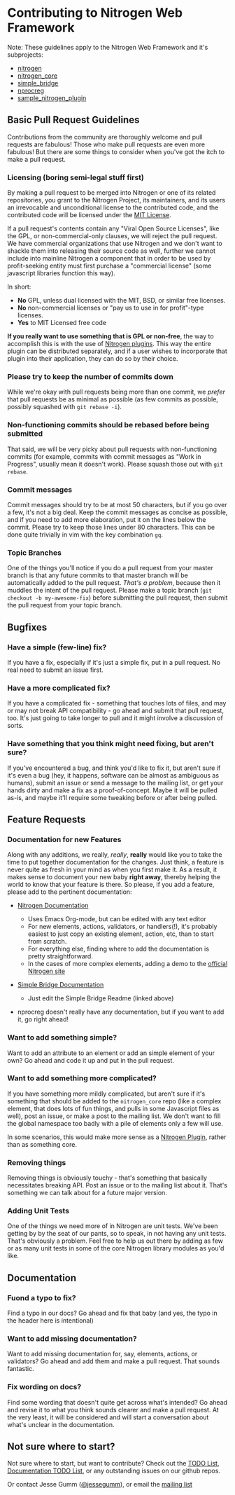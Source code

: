 # Contributing to Nitrogen Web Framework

Note: These guidelines apply to the Nitrogen Web Framework and it's subprojects:

 + [nitrogen](http://github.com/nitrogen/nitrogen)
 + [nitrogen\_core](http://github.com/nitrogen/nitrogen_core)
 + [simple\_bridge](http://github.com/nitrogen/simple_bridge)
 + [nprocreg](http://github.com/nitrogen/nprocreg)
 + [sample\_nitrogen\_plugin](http://github.com/nitrogen/sample_nitrogen_plugin)


## Basic Pull Request Guidelines

Contributions from the community are thoroughly welcome and pull requests are
fabulous! Those who make pull requests are even more fabulous! But there are
some things to consider when you've got the itch to make a pull request.

### Licensing (boring semi-legal stuff first)

By making a pull request to be merged into Nitrogen or one of its related
repositories, you grant to the Nitrogen Project, its maintainers, and its users
an irrevocable and unconditional license to the contributed code, and the
contributed code will be licensed under the [MIT
License](https://github.com/nitrogen/nitrogen/blob/master/MIT-LICENSE).

If a pull request's contents contain any "Viral Open Source Licenses", like the
GPL, or non-commercial-only clauses, we will reject the pull request. We have
commercial organizations that use Nitrogen and we don't want to shackle them
into releasing their source code as well, further we cannot include into
mainline Nitrogen a component that in order to be used by profit-seeking entity
must first purchase a "commercial license" (some javascript libraries function
this way).

In short:
  + **No** GPL, unless dual licensed with the MIT, BSD, or similar free
    licenses.
  + **No** non-commercial licenses or "pay us to use in for profit"-type
    licenses.
  + **Yes** to MIT Licensed free code

**If you really want to use something that is GPL or non-free**, the way to
accomplish this is with the use of [Nitrogen
plugins](http://nitrogenproject.com/doc/plugins.html). This way the entire
plugin can be distributed separately, and if a user wishes to incorporate that
plugin into their application, they can do so by their choice.

### Please try to keep the number of commits down

While we're okay with pull requests being more than one commit, we *prefer*
that pull requests be as minimal as possible (as few commits as possible,
possibly squashed with `git rebase -i`).

### Non-functioning commits should be rebased before being submitted

That said, we will be very picky about pull requests with non-functioning
commits (for example, commits with commit messages as "Work in Progress",
usually mean it doesn't work). Please squash those out with `git rebase`.

### Commit messages

Commit messages should try to be at most 50 characters, but if you go over a
few, it's not a big deal.  Keep the commit messages as concise as possible, and
if you need to add more elaboration, put it on the lines below the commit.
Please try to keep those lines under 80 characters. This can be done quite
trivially in vim with the key combination `gq`.

### Topic Branches

One of the things you'll notice if you do a pull request from your master
branch is that any future commits to that master branch will be automatically
added to the pull request.  *That's a problem*, because then it muddles the
intent of the pull request.  Please make a topic branch (`git checkout -b
my-awesome-fix`) before submitting the pull request, then submit the pull
request from your topic branch.

## Bugfixes

### Have a simple (few-line) fix?

If you have a fix, especially if it's just a simple fix, put in a pull request.
No real need to submit an issue first.

### Have a more complicated fix?

If you have a complicated fix - something that touches lots of files, and may
or may not break API compatibility - go ahead and submit that pull request,
too. It's just going to take longer to pull and it might involve a discussion
of sorts.

### Have something that you think might need fixing, but aren't sure?

If you've encountered a bug, and think you'd like to fix it, but aren't sure if
it's even a bug (hey, it happens, software can be almost as ambiguous as
humans), submit an issue or send a message to the mailing list, or get your
hands dirty and make a fix as a proof-of-concept. Maybe it will be pulled
as-is, and maybe it'll require some tweaking before or after being pulled.

## Feature Requests

### Documentation for new Features

Along with any additions, we really, *really*, **really** would like you to
take the time to put together documentation for the changes. Just think, a
feature is never quite as fresh in your mind as when you first make it. As a
result, it makes sense to document your new baby **right away**, thereby
helping the world to know that your feature is there. So please, if you add a
feature, please add to the pertinent documentation:

  + [Nitrogen Documentation](https://github.com/nitrogen/nitrogen_core/tree/master/doc/org-mode)
    + Uses Emacs Org-mode, but can be edited with any text editor
    + For new elements, actions, validators, or handlers(!), it's probably
      easiest to just copy an existing element, action, etc, than to start from
      scratch.
    + For everything else, finding where to add the documentation is pretty
      straightforward.
    + In the cases of more complex elements, adding a demo to the
      [official Nitrogen site](https://github.com/nitrogen/NitrogenProject.com/tree/master/src/demos)

  + [Simple Bridge Documentation](https://github.com/nitrogen/simple_bridge/blob/master/README.markdown)
    + Just edit the Simple Bridge Readme (linked above)

  + nprocreg doesn't really have any documentation, but if you want to add it, go right ahead!

### Want to add something simple?

Want to add an attribute to an element or add an simple element of your own? Go
ahead and code it up and put in the pull request.

### Want to add something more complicated?

If you have something more mildly complicated, but aren't sure if it's
something that should be added to the `nitrogen_core` repo (like a complex
element, that does lots of fun things, and pulls in some Javascript files as
well), post an issue, or make a post to the mailing list.  We don't want to
fill the global namespace too badly with a pile of elements only a few will
use.

In some scenarios, this would make more sense as a [Nitrogen
Plugin](http://github.com/nitrogen/sample_nitrogen_plugin), rather than as
something core.

### Removing things

Removing things is obviously touchy - that's something that basically
necessitates breaking API.  Post an issue or to the mailing list about it.
That's something we can talk about for a future major version.

### Adding Unit Tests

One of the things we need more of in Nitrogen are unit tests.  We've been
getting by by the seat of our pants, so to speak, in not having any unit tests.
That's obviously a problem. Feel free to help us out there by adding as few or
as many unit tests in some of the core Nitrogen library modules as you'd like.


## Documentation

### Fuond a typo to fix?

Find a typo in our docs? Go ahead and fix that baby (and yes, the typo in the
header here is intentional)

### Want to add missing documentation?

Want to add missing documentation for, say, elements, actions, or validators?
Go ahead and add them and make a pull request. That sounds fantastic.

### Fix wording on docs?

Find some wording that doesn't quite get across what's intended? Go ahead and
revise it to what you think sounds clearer and make a pull request.  At the
very least, it will be considered and will start a conversation about what's
unclear in the documentation.


## Not sure where to start?

Not sure where to start, but want to contribute? Check out the [TODO
List](https://github.com/nitrogen/nitrogen/blob/master/TODO.markdown),
[Documentation TODO
List](https://github.com/nitrogen/nitrogen_core/blob/master/doc/org-mode/README.markdown),
or any outstanding issues on our github repos.

Or contact Jesse Gumm ([@jessegumm](http://twitter.com/jessegumm)), or email
the [mailing list](https://groups.google.com/forum/#!forum/nitrogenweb)
